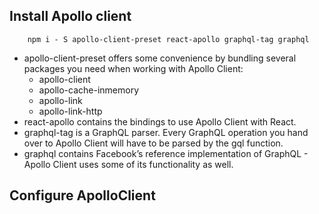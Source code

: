 ## Install Apollo client
```
    npm i - S apollo-client-preset react-apollo graphql-tag graphql
```
- apollo-client-preset offers some convenience by bundling several packages you need when working with Apollo Client:
    - apollo-client
    - apollo-cache-inmemory
    - apollo-link
    - apollo-link-http
- react-apollo contains the bindings to use Apollo Client with React.
- graphql-tag is a GraphQL parser. Every GraphQL operation you hand over to Apollo Client will have to be parsed by the gql function.
- graphql contains Facebook’s reference implementation of GraphQL - Apollo Client uses some of its functionality as well.

## Configure ApolloClient
